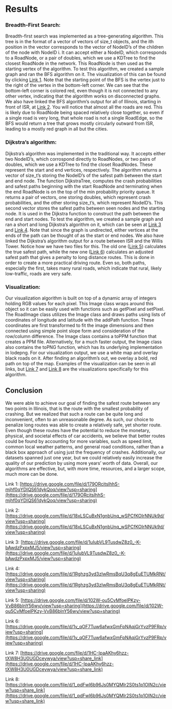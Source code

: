 # Results

### Breadth-First Search: 
Breadth-first search was implemented as a tree-generating algorithm. This tree is in the format of a vector of vectors of size_t objects, and the ith position in the vector corresponds to the vector of NodeID’s of the children of the node with NodeID i. It can accept either a NodeID, which corresponds to a RoadNode, or a pair of doubles, which we use a KDTree to find the closest RoadNode in the network. This RoadNode is then used as the starting vertex of the algorithm. To test this algorithm, we created a sample graph and ran the BFS algorithm on it. The visualization of this can be found by clicking [Link 1](https://drive.google.com/file/d/179ORcitslhhS-mjhf0qYDIQS61dykQoq/view?usp=sharing). Note that the starting point of the BFS is the vertex just to the right of the vertex in the bottom-left corner. We can see that the bottom-left corner is colored red, even though it is not connected to any other vertex, indicating that the algorithm works on disconnected graphs. We also have linked the BFS algorithm’s output for all of Illinois, starting in front of ISR, at [Link 2](https://drive.google.com/file/d/18xLSCuBxN1gnbUnq_wSPCfKOIrNNUk9d/view?usp=sharing). You will notice that almost all the roads are red. This is likely due to RoadNode being spaced relatively close together, so even if a single road is very long, that whole road is not a single RoadEdge, so the BFS would return a tree that grows mostly circularly outward from ISR, leading to a mostly red graph in all but the cities.

### Dijkstra’s algorithm: 
Dijkstra’s algorithm was implemented in the traditional way. It accepts either two NodeID’s, which corrospond directly to RoadNodes, or two pairs of doubles, which we use a KDTree to find the closet RoadNodes. These represent the start and end vertices, respectively. The algorithm returns a vector of size_t’s storing the NodeID’s of the safest path between the start and end node. The function DijkstraTree, computes the crash probabilities and safest paths beginning with the start RoadNode and terminating when the end RoadNode is on the top of the min probability priority queue. It returns a pair of vectors, one storing doubles, which represent crash probabilities, and the other storing size_t’s, which represent NodeID’s. This second vector stores the safest paths between seen nodes and the starting node. It is used in the Dijkstra function to construct the path between the end and start nodes. To test the algorithm, we created a sample graph and ran a short and long Dijkstra’s algorithm on it, which can be seen at [Link 3](https://drive.google.com/file/d/1uIubVL9TusdwZ8z0_-K-bAwdzPxpxMJ5/view?usp=sharing) and [Link 4](https://drive.google.com/file/d/1Rghzg3yd3zlwRmsBqU3q8gEuETUMkRNt/view?usp=sharing). Note that since the graph is undirected, either vertices at the ends of the path can be thought of as the start or end nodes. We also have linked the Dijkstra’s algorithm output for a route between ISR and the Willis Tower. Notice how we have two files for this. The old one ([Link 5](https://drive.google.com/file/d/102W-ou5CvMfoelPKzy-VvB86blnY56wy/view?usp=sharing)) calculates the true safest path, while the new one ([Link 6](https://drive.google.com/file/d/1v_qOF7Tuw6afwxGmFpNAqjGrYvzP9FRp/view?usp=sharing)) calculates an adjusted safest path that gives a penalty to long distance routes. This is done in order to create a more practical driving route. Even so, both paths, especially the first, takes many rural roads, which indicate that rural, likely low-traffic, roads are very safe.

### Visualization:
Our visualization algorithm is built on top of a dynamic array of integers holding RGB values for each pixel. This Image class wraps around this object so it can be easily used with functions such as getPixel and setPixel. The RoadImage class utilizes the Image class and draws paths using lists of coordinates of longitude and latitude with the addPath function. These coordinates are first transformed to fit the image dimensions and then connected using simple point slope form and consideration of the row/column difference. The Image class contains a toPPM function that creates a PPM file. Alternatively, for a much faster output, the Image class also contains the toPNG function, which has its underlying implementation in lodepng. For our visualization output, we use a white map and overlay black roads on it. After finding an algorithm’s out, we overlay a bold, red path on top of the map. Examples of the visualization can be seen in all links, but [Link 7](https://drive.google.com/file/d/1HC-IpaAKhy6hzz-tXW8H3U0UGDceywya/view?usp=share_link) and [Link 8](https://drive.google.com/file/d/1_pdFwI6b96Js0MYQMIr2S0ts1p1OIN2c/view?usp=share_link) are the visualizations specifically for this algorithm.

## Conclusion

We were able to achieve our goal of finding the safest route between any two points in Illinois, that is the route with the smallest probability of crashing. But we realized that such a route can be quite long and inconvenient, often to an unreasonable degree. As such, our choice to penalize long routes was able to create a relatively safe, yet shorter route. Even though these routes have the potential to reduce the monetary, physical, and societal effects of car accidents, we believe that better routes could be found by accounting for more variables, such as speed limit, common local weather patterns, and general road conditions, rather than a black box approach of using just the frequency of crashes. Additionally, our datasets spanned just one year, but we could relatively easily increase the quality of our prediction by using more years’ worth of data. Overall, our algorithms are effective, but, with more time, resources, and a larger scope, much more can be done.

Link 1: [https://drive.google.com/file/d/179ORcitslhhS-mjhf0qYDIQS61dykQoq/view?usp=sharing](https://drive.google.com/file/d/179ORcitslhhS-mjhf0qYDIQS61dykQoq/view?usp=sharing)

Link 2: [https://drive.google.com/file/d/18xLSCuBxN1gnbUnq_wSPCfKOIrNNUk9d/view?usp=sharing](https://drive.google.com/file/d/18xLSCuBxN1gnbUnq_wSPCfKOIrNNUk9d/view?usp=sharing)

Link 3: [https://drive.google.com/file/d/1uIubVL9TusdwZ8z0_-K-bAwdzPxpxMJ5/view?usp=sharing](https://drive.google.com/file/d/1uIubVL9TusdwZ8z0_-K-bAwdzPxpxMJ5/view?usp=sharing)

Link 4: [https://drive.google.com/file/d/1Rghzg3yd3zlwRmsBqU3q8gEuETUMkRNt/view?usp=sharing](https://drive.google.com/file/d/1Rghzg3yd3zlwRmsBqU3q8gEuETUMkRNt/view?usp=sharing)

Link 5: [https://drive.google.com/file/d/102W-ou5CvMfoelPKzy-VvB86blnY56wy/view?usp=sharing](https://drive.google.com/file/d/102W-ou5CvMfoelPKzy-VvB86blnY56wy/view?usp=sharing)

Link 6: [https://drive.google.com/file/d/1v_qOF7Tuw6afwxGmFpNAqjGrYvzP9FRp/view?usp=sharing](https://drive.google.com/file/d/1v_qOF7Tuw6afwxGmFpNAqjGrYvzP9FRp/view?usp=sharing)

Link 7: [https://drive.google.com/file/d/1HC-IpaAKhy6hzz-tXW8H3U0UGDceywya/view?usp=share_link](https://drive.google.com/file/d/1HC-IpaAKhy6hzz-tXW8H3U0UGDceywya/view?usp=share_link)

Link 8: [https://drive.google.com/file/d/1_pdFwI6b96Js0MYQMIr2S0ts1p1OIN2c/view?usp=share_link](https://drive.google.com/file/d/1_pdFwI6b96Js0MYQMIr2S0ts1p1OIN2c/view?usp=share_link)
